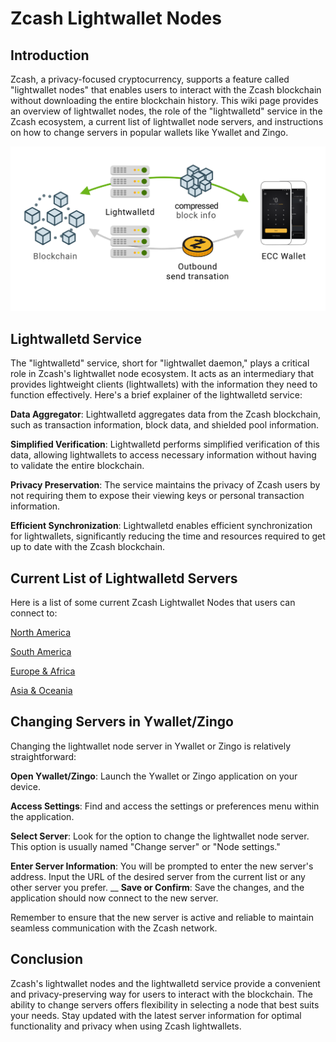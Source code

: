 
# Zcash Lightwallet Nodes

## Introduction

Zcash, a privacy-focused cryptocurrency, supports a feature called "lightwallet nodes" that enables users to interact with the Zcash blockchain without downloading the entire blockchain history. This wiki page provides an overview of lightwallet nodes, the role of the "lightwalletd" service in the Zcash ecosystem, a current list of lightwallet node servers, and instructions on how to change servers in popular wallets like Ywallet and Zingo.


![working chain](assets/shielded-support.png)




## Lightwalletd Service

The "lightwalletd" service, short for "lightwallet daemon," plays a critical role in Zcash's lightwallet node ecosystem. It acts as an intermediary that provides lightweight clients (lightwallets) with the information they need to function effectively. Here's a brief explainer of the lightwalletd service:

__Data Aggregator__: Lightwalletd aggregates data from the Zcash blockchain, such as transaction information, block data, and shielded pool information.

__Simplified Verification__: Lightwalletd performs simplified verification of this data, allowing lightwallets to access necessary information without having to validate the entire blockchain.

__Privacy Preservation__: The service maintains the privacy of Zcash users by not requiring them to expose their viewing keys or personal transaction information.

__Efficient Synchronization__: Lightwalletd enables efficient synchronization for lightwallets, significantly reducing the time and resources required to get up to date with the Zcash blockchain.


## Current List of Lightwalletd Servers

Here is a list of some current Zcash Lightwallet Nodes that users can connect to:

[North America](https://na.lightwalletd.com/)

[South America](https://sa.lightwalletd.com/)

[Europe & Africa](https://eu.lightwalletd.com/)

[Asia & Oceania](https://ai.lightwalletd.com/)

## Changing Servers in Ywallet/Zingo

Changing the lightwallet node server in Ywallet or Zingo is relatively straightforward:

__Open Ywallet/Zingo__: Launch the Ywallet or Zingo application on your device.

__Access Settings__: Find and access the settings or preferences menu within the application.

__Select Server__: Look for the option to change the lightwallet node server. This option is usually named "Change server" or "Node settings."

__Enter Server Information__: You will be prompted to enter the new server's address. Input the URL of the desired server from the current list or any other server you prefer.
__
__Save or Confirm__: Save the changes, and the application should now connect to the new server.

Remember to ensure that the new server is active and reliable to maintain seamless communication with the Zcash network.

## Conclusion

Zcash's lightwallet nodes and the lightwalletd service provide a convenient and privacy-preserving way for users to interact with the blockchain. The ability to change servers offers flexibility in selecting a node that best suits your needs. Stay updated with the latest server information for optimal functionality and privacy when using Zcash lightwallets.
